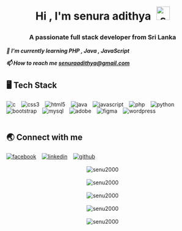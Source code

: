 <!--START_SECTION:TITLE-->
# <p align = center>Hi , I'm senura adithya&ensp;<img src="https://media.giphy.com/media/hvRJCLFzcasrR4ia7z/giphy.gif" alt= "senu2000" width="35"></p>
<!--END_SECTION:TITLE-->

<!--START_SECTION:SUBTITLE-->
### <p align = center>A passionate full stack developer from Sri Lanka</p>
<!--END_SECTION:SUBTITLE-->

<!--START_SECTION:WORK-->
***<p align = left>🌱 I'm currently learning  PHP ,  Java ,  JavaScript</p>***
***<p align = left>📫 How to reach me senuraadithya@gmail.com</p>***
<!--END_SECTION:WORK-->

<!--START_SECTION:SKILL-->
## <p align = left> 🖥️ 	Tech Stack </p>
<div align = left>
<img src="https://img.shields.io/badge/c-%23555555.svg?style=flat&logo=c&logoColor=white" alt=c /> &ensp;
<img src="https://img.shields.io/badge/css3-%23563d7c.svg?style=flat&logo=css3&logoColor=white" alt=css3 /> &ensp;
<img src="https://img.shields.io/badge/html5-%23e34c26.svg?style=flat&logo=html5&logoColor=white" alt=html5 /> &ensp;
<img src="https://img.shields.io/badge/java-%23b07219.svg?style=flat&logo=java&logoColor=white" alt=java /> &ensp;
<img src="https://img.shields.io/badge/javascript-%23f1e05a.svg?style=flat&logo=javascript&logoColor=white" alt=javascript /> &ensp;
<img src="https://img.shields.io/badge/php-%234F5D95.svg?style=flat&logo=php&logoColor=white" alt=php /> &ensp;
<img src="https://img.shields.io/badge/python-%233572A5.svg?style=flat&logo=python&logoColor=white" alt=python /> &ensp;
<img src="https://img.shields.io/badge/bootstrap-%23553c7b.svg?style=flat&logo=bootstrap&logoColor=white" alt=bootstrap /> &ensp;
<img src="https://img.shields.io/badge/mysql-%2300758f.svg?style=flat&logo=mysql&logoColor=white" alt=mysql /> &ensp;
<img src="https://img.shields.io/badge/adobe photoshop-%2318152E.svg?style=flat&logo=adobe photoshop&logoColor=white" alt=adobe photoshop /> &ensp;
<img src="https://img.shields.io/badge/figma-%2300d47b.svg?style=flat&logo=figma&logoColor=white" alt=figma /> &ensp;
<img src="https://img.shields.io/badge/wordpress-%233473d9.svg?style=flat&logo=wordpress&logoColor=white" alt=wordpress /> &ensp;
</div>
<!--END_SECTION:SKILL--><br/>

<!--START_SECTION:SOCIAL-->
## <p align = left> 🌏 	Connect with me </p>
<div align = left>
<a href=https://facebook.com/senura.adithya.3 ><img src="https://img.shields.io/badge/facebook-senura.adithya.3-%230165E1.svg?style=for-the-badge&logo=facebook&logoColor=white" 
                alt=facebook /></a> &ensp;
<a href=https://www.linkedin.com/in/senura-adithya ><img src="https://img.shields.io/badge/linkedin-senura--adithya-%230072b1.svg?style=for-the-badge&logo=linkedin&logoColor=white" 
                alt=linkedin /></a> &ensp;
<a href=https://github.com/senu2000 ><img src="https://img.shields.io/badge/github-senu2000-%231c1e21.svg?style=for-the-badge&logo=github&logoColor=white" 
                alt=github /></a> &ensp;
</div>
<!--END_SECTION:SOCIAL--><br/>

<!--START_SECTION:PROFILE-VIEWS-->
<div align = "center">
    <img src = "https://komarev.com/ghpvc/?username=senu2000&color=blue&style=flat" alt = "senu2000"/> 
</div>
<!--END_SECTION:PROFILE-VIEWS--><br/>

<!--START_SECTION:README-STATS-->
<div align = "center">
    <img src = "https://github-readme-stats.vercel.app/api?username=senu2000&show_icons=true&theme=default&hide_border=true&include_all_commits=false&count_private=true" alt = "senu2000"/> 
</div>
<!--END_SECTION:README-STATS--><br/>

<!--START_SECTION:README-STATS-LANGUAGES-->
<div align = "center">
    <img src = "https://github-readme-stats.vercel.app/api/top-langs/?username=senu2000&langs_count=8&theme=default&hide_border=true" alt = "senu2000"/> 
</div>
<!--END_SECTION:README-STATS-LANGUAGES--><br/>

<!--START_SECTION:STREAK-STATS-->
<div align = "center">
    <img src = "https://streak-stats.demolab.com/?user=senu2000&theme=default&hide_border=true" alt = "senu2000"/> 
</div>
<!--END_SECTION:STREAK-STATS--><br/>

<!--START_SECTION:PROFILE-TROPHY-->
<div align = "center">
    <img src = "https://github-profile-trophy.vercel.app/?username=senu2000&theme=gruvbox&no-frame=false&no-bg=false&margin-w=2&column=-1" alt = "senu2000"/> 
</div>
<!--END_SECTION:PROFILE-TROPHY--><br/>


<!-- Created with CreateME profile readme generator-->
